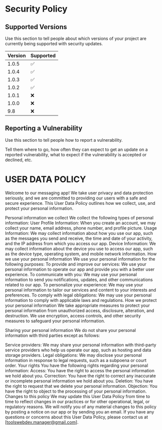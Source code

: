 # Security Policy

## Supported Versions

Use this section to tell people about which versions of your project are
currently being supported with security updates.

| Version | Supported          |
| ------- | ------------------ |
| 1.0.5   | :white_check_mark: |
| 1.0.4   | :white_check_mark: |
| 1.0.3   | :white_check_mark: |
| 1.0.2   | :white_check_mark: |
| 1.0.1   | :x:                |
| 1.0.0   | :x:                |
| 9.8     | :x:                |

## Reporting a Vulnerability

Use this section to tell people how to report a vulnerability.

Tell them where to go, how often they can expect to get an update on a
reported vulnerability, what to expect if the vulnerability is accepted or
declined, etc.

# USER DATA POLICY

Welcome to our messaging app! We take user privacy and data protection seriously, and we are committed to providing our users with a safe and secure experience. This User Data Policy outlines how we collect, use, and protect your personal information.

Personal information we collect
We collect the following types of personal information:
User Profile Information: When you create an account, we may collect your name, email address, phone number, and profile picture.
Usage Information: We may collect information about how you use our app, such as the messages you send and receive, the time and date of your activity, and the IP address from which you access our app.
Device Information: We may collect information about the device you use to access our app, such as the device type, operating system, and mobile network information.
How we use your personal information
We use your personal information for the following purposes:
To provide and improve our services: We use your personal information to operate our app and provide you with a better user experience.
To communicate with you: We may use your personal information to send you notifications, updates, and other communications related to our app.
To personalize your experience: We may use your personal information to tailor our services and content to your interests and preferences.
To comply with legal obligations: We may use your personal information to comply with applicable laws and regulations.
How we protect your personal information
We take appropriate measures to protect your personal information from unauthorized access, disclosure, alteration, and destruction. We use encryption, access controls, and other security measures to safeguard your personal information.

Sharing your personal information
We do not share your personal information with third parties except as follows:

Service providers: We may share your personal information with third-party service providers who help us operate our app, such as hosting and data storage providers.
Legal obligations: We may disclose your personal information in response to legal requests, such as a subpoena or court order.
Your rights
You have the following rights regarding your personal information:
Access: You have the right to access the personal information we hold about you.
Correction: You have the right to correct any inaccurate or incomplete personal information we hold about you.
Deletion: You have the right to request that we delete your personal information.
Objection: You have the right to object to the processing of your personal information.
Changes to this policy
We may update this User Data Policy from time to time to reflect changes in our practices or for other operational, legal, or regulatory reasons. We will notify you of any material changes to this policy by posting a notice on our app or by sending you an email.
If you have any questions or concerns about this User Data Policy, please contact us at [toolswebdev.manager@gmail.com].
